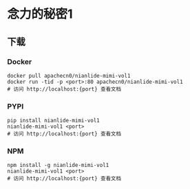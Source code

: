# 念力的秘密1

## 下载

### Docker

```
docker pull apachecn0/nianlide-mimi-vol1
docker run -tid -p <port>:80 apachecn0/nianlide-mimi-vol1
# 访问 http://localhost:{port} 查看文档
```

### PYPI

```
pip install nianlide-mimi-vol1
nianlide-mimi-vol1 <port>
# 访问 http://localhost:{port} 查看文档
```

### NPM

```
npm install -g nianlide-mimi-vol1
nianlide-mimi-vol1 <port>
# 访问 http://localhost:{port} 查看文档
```